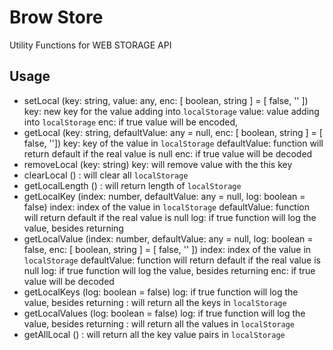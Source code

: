 # Brow Store

Utility Functions for WEB STORAGE API

## Usage

- setLocal (key: string, value: any, enc: [ boolean, string ] = [ false, '' ])
  key: new key for the value adding into `localStorage`
  value: value adding into `localStorage`
  enc: if true value will be encoded,
- getLocal (key: string, defaultValue: any = null, enc: [ boolean, string ] = [ false, ''])
  key: key of the value in `localStorage`
  defaultValue: function will return default if the real value is null
  enc: if true value will be decoded
- removeLocal (key: string)
  key: will remove value with the this key
- clearLocal ()
  : will clear all `localStorage`
- getLocalLength ()
  : will return length of `localStorage`
- getLocalKey (index: number, defaultValue: any = null, log: boolean = false)
  index: index of the value in `localStorage`
  defaultValue: function will return default if the real value is null
  log: if true function will log the value, besides returning
- getLocalValue (index: number, defaultValue: any = null, log: boolean = false, enc: [ boolean, string ] = [ false, '' ])
  index: index of the value in `localStorage`
  defaultValue: function will return default if the real value is null
  log: if true function will log the value, besides returning
  enc: if true value will be decoded
- getLocalKeys (log: boolean = false)
  log: if true function will log the value, besides returning
  : will return all the keys in `localStorage`
- getLocalValues (log: boolean = false)
  log: if true function will log the value, besides returning
  : will return all the values in `localStorage`
- getAllLocal ()
  : will return all the key value pairs in `localStorage`
